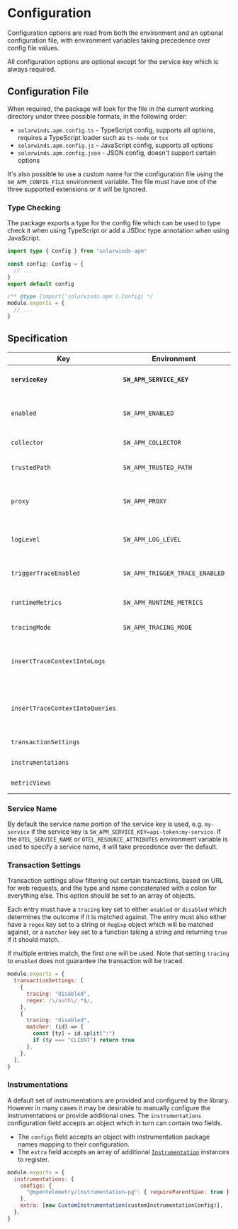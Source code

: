 # Configuration

Configuration options are read from both the environment and an optional configuration file, with environment variables taking precedence over config file values.

All configuration options are optional except for the service key which is always required.

## Configuration File

When required, the package will look for the file in the current working directory under three possible formats, in the following order:

- `solarwinds.apm.config.ts` - TypeScript config, supports all options, requires a TypeScript loader such as `ts-node` or `tsx`
- `solarwinds.apm.config.js` - JavaScript config, supports all options
- `solarwinds.apm.config.json` - JSON config, doesn't support certain options

It's also possible to use a custom name for the configuration file using the `SW_APM_CONFIG_FILE` environment variable. The file must have one of the three supported extensions or it will be ignored.

### Type Checking

The package exports a type for the config file which can be used to type check it when using TypeScript or add a JSDoc type annotation when using JavaScript.

```ts
import type { Config } from "solarwinds-apm"

const config: Config = {
  // ...
}
export default config
```

```js
/** @type {import('solarwinds-apm').Config} */
module.exports = {
  // ...
}
```

## Specification

| Key                             | Environment                    | Default           | Description                                                  |
| ------------------------------- | ------------------------------ | ----------------- | ------------------------------------------------------------ |
| **`serviceKey`**                | **`SW_APM_SERVICE_KEY`**       |                   | **Service key**. See [Service Name](#service-name)           |
| `enabled`                       | `SW_APM_ENABLED`               | `true`            | Whether instrumentation should be enabled                    |
| `collector`                     | `SW_APM_COLLECTOR`             | Default collector | Collector URL                                                |
| `trustedPath`                   | `SW_APM_TRUSTED_PATH`          | None              | Path to the collector's SSL certificate                      |
| `proxy`                         | `SW_APM_PROXY`                 | None              | URL of a proxy to use to connect to the collector            |
| `logLevel`                      | `SW_APM_LOG_LEVEL`             | `info`            | Logging level for the instrumentation libraries              |
| `triggerTraceEnabled`           | `SW_APM_TRIGGER_TRACE_ENABLED` | `true`            | Whether trigger tracing should be enabled                    |
| `runtimeMetrics`                | `SW_APM_RUNTIME_METRICS`       | `true`            | Whether runtime metrics should be collected                  |
| `tracingMode`                   | `SW_APM_TRACING_MODE`          | None              | Custom tracing mode                                          |
| `insertTraceContextIntoLogs`    |                                | `false`           | Whether to insert trace context information into logs        |
| `insertTraceContextIntoQueries` |                                | `false`           | Whether to insert trace context information into SQL queries |
| `transactionSettings`           |                                | None              | See [Transaction Settings](#transaction-settings)            |
| `instrumentations`              |                                | None              | See [Instrumentations](#instrumentations)                    |
| `metricViews`                   |                                | None              | Custom metric views                                          |

### Service Name

By default the service name portion of the service key is used, e.g. `my-service` if the service key is `SW_APM_SERVICE_KEY=api-token:my-service`. If the `OTEL_SERVICE_NAME` or `OTEL_RESOURCE_ATTRIBUTES` environment variable is used to specify a service name, it will take precedence over the default.

### Transaction Settings

Transaction settings allow filtering out certain transactions, based on URL for web requests, and the type and name concatenated with a colon for everything else. This option should be set to an array of objects.

Each entry must have a `tracing` key set to either `enabled` or `disabled` which determines the outcome if it is matched against. The entry must also either have a `regex` key set to a string or `RegExp` object which will be matched against, or a `matcher` key set to a function taking a string and returning `true` if it should match.

If multiple entries match, the first one will be used. Note that setting `tracing` to `enabled` does not guarantee the transaction will be traced.

```js
module.exports = {
  transactionSettings: [
    {
      tracing: "disabled",
      regex: /\/auth\/.*$/,
    },
    {
      tracing: "disabled",
      matcher: (id) => {
        const [ty] = id.split(":")
        if (ty === "CLIENT") return true
      },
    },
  ],
}
```

### Instrumentations

A default set of instrumentations are provided and configured by the library. However in many cases it may be desirable to manually configure the instrumentations or provide additional ones. The `instrumentations` configuration field accepts an object which in turn can contain two fields.

- The `configs` field accepts an object with instrumentation package names mapping to their configuration.
- The `extra` field accepts an array of additional [`Instrumentation`](https://open-telemetry.github.io/opentelemetry-js/interfaces/_opentelemetry_instrumentation.Instrumentation.html) instances to register.

```js
module.exports = {
  instrumentations: {
    configs: {
      "@opentelemetry/instrumentation-pg": { requireParentSpan: true },
    },
    extra: [new CustomInstrumentation(customInstrumentationConfig)],
  },
}
```
